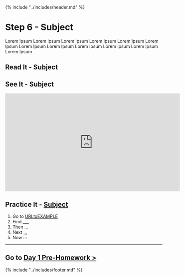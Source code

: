 {% include "../includes/header.md" %}

# Step 6 - Subject
<!-- This is how each subject should be introduced. Give the students structure so they know they can start trusting the process sooner!  -->
Lorem Ipsum Lorem Ipsum Lorem Ipsum Lorem Ipsum Lorem Ipsum Lorem Ipsum
Lorem Ipsum Lorem Ipsum Lorem Ipsum Lorem Ipsum Lorem Ipsum Lorem Ipsum

## Read It - Subject
<!-- Give them our writing of the subject then link to a few articles: Medium, Wikipedia, CSS-Tricks, W3S, MozillaDev, etc... that help give more perspective on the subject  -->

<!-- Include an article on the topic, a deep dive youTube video, a link to the w3schools/MDN, codePen, & real world websites using the feature. -->

## See It - Subject
<!-- Can be a video on youTube as long as it doesn't go to another code school. Eventually all video content should come from ACA. -->

<!-- @TODO THIS PLACEHOLDER BETTER BE REMOVED!!!! -->
<iframe width="560" height="315" src="https://www.youtube.com/embed/XQu8TTBmGhA" frameborder="0" allow="autoplay; encrypted-media" allowfullscreen></iframe>

## Practice It - [Subject](URLtoEXAMPLE)

1. Go to [URLtoEXAMPLE](URLtoEXAMPLE)
1. Find ___
1. Then ...
1. Next ,,,
1. Now :::

*****

## Go to [Day 1 Pre-Homework >](../01Week/01DayPrep.md)

{% include "../includes/footer.md" %}
